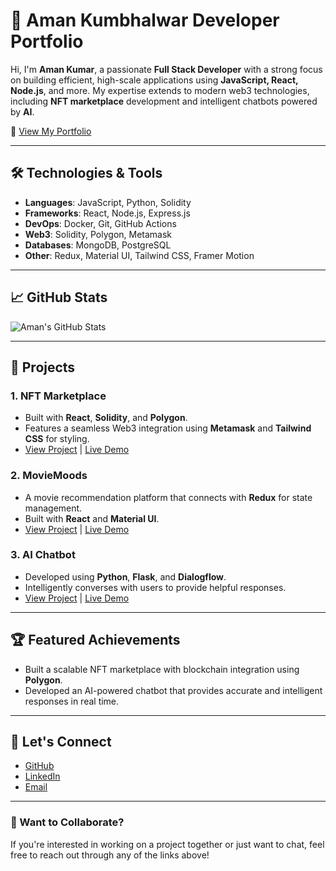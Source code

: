 # 🚀 Aman Kumbhalwar Developer Portfolio

Hi, I'm **Aman Kumar**, a passionate **Full Stack Developer** with a strong focus on building efficient, high-scale applications using **JavaScript, React, Node.js**, and more. My expertise extends to modern web3 technologies, including **NFT marketplace** development and intelligent chatbots powered by **AI**.

🌟 [View My Portfolio](https://your-portfolio-link.com)

---

## 🛠️ Technologies & Tools

- **Languages**: JavaScript, Python, Solidity
- **Frameworks**: React, Node.js, Express.js
- **DevOps**: Docker, Git, GitHub Actions
- **Web3**: Solidity, Polygon, Metamask
- **Databases**: MongoDB, PostgreSQL
- **Other**: Redux, Material UI, Tailwind CSS, Framer Motion

---

## 📈 GitHub Stats

![Aman's GitHub Stats](https://github-readme-stats.vercel.app/api?username=your-github-username&show_icons=true&theme=radical)

---

## 🚀 Projects

### 1. **NFT Marketplace**
   - Built with **React**, **Solidity**, and **Polygon**.
   - Features a seamless Web3 integration using **Metamask** and **Tailwind CSS** for styling.
   - [View Project](https://github.com/your-username/nft-marketplace) | [Live Demo](https://nft-marketplace-link.com)

### 2. **MovieMoods**
   - A movie recommendation platform that connects with **Redux** for state management.
   - Built with **React** and **Material UI**.
   - [View Project](https://github.com/your-username/moviemoods) | [Live Demo](https://moviemoods-link.com)

### 3. **AI Chatbot**
   - Developed using **Python**, **Flask**, and **Dialogflow**.
   - Intelligently converses with users to provide helpful responses.
   - [View Project](https://github.com/your-username/ai-chatbot) | [Live Demo](https://ai-chatbot-link.com)

---

## 🏆 Featured Achievements

- Built a scalable NFT marketplace with blockchain integration using **Polygon**.
- Developed an AI-powered chatbot that provides accurate and intelligent responses in real time.

---

## 🔗 Let's Connect

- [GitHub](https://github.com/your-github-username) 
- [LinkedIn](https://linkedin.com/in/your-linkedin-profile) 
- [Email](mailto:your-email@gmail.com)

---

### 📧 Want to Collaborate?

If you're interested in working on a project together or just want to chat, feel free to reach out through any of the links above!

